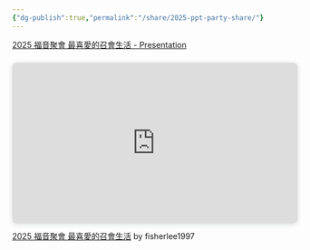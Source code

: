 ```yaml
---
{"dg-publish":true,"permalink":"/share/2025-ppt-party-share/"}
---
```


[2025 福音聚會 最喜愛的召會生活 - Presentation](https://www.canva.com/design/DAGyL14pFqs/wo5oJg-doX_F2dehwb2USw/view)

<div style="position: relative; width: 100%; height: 0; padding-top: 56.2500%;
 padding-bottom: 0; box-shadow: 0 2px 8px 0 rgba(63,69,81,0.16); margin-top: 1.6em; margin-bottom: 0.9em; overflow: hidden;
 border-radius: 8px; will-change: transform;">
  <iframe loading="lazy" style="position: absolute; width: 100%; height: 100%; top: 0; left: 0; border: none; padding: 0;margin: 0;"
    src="https://www.canva.com/design/DAGyL14pFqs/wo5oJg-doX_F2dehwb2USw/view?embed" allowfullscreen="allowfullscreen" allow="fullscreen">
  </iframe>
</div>
<a href="https:&#x2F;&#x2F;www.canva.com&#x2F;design&#x2F;DAGyL14pFqs&#x2F;wo5oJg-doX_F2dehwb2USw&#x2F;view?utm_content=DAGyL14pFqs&amp;utm_campaign=designshare&amp;utm_medium=embeds&amp;utm_source=link" target="_blank" rel="noopener">2025 福音聚會 最喜愛的召會生活</a> by fisherlee1997